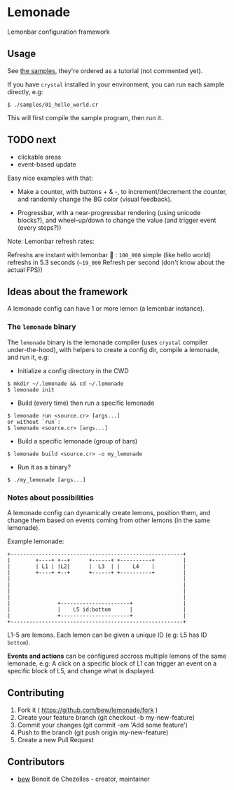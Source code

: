 # Lemonade

Lemonbar configuration framework

## Usage

See [the samples](samples/), they're ordered as a tutorial (not commented yet).

If you have `crystal` installed in your environment, you can run each sample directly, e.g:
```
$ ./samples/01_hello_world.cr
```
This will first compile the sample program, then run it.

## TODO next

- clickable areas
- event-based update

Easy nice examples with that:

* Make a counter, with buttons + & -, to increment/decrement the counter, and randomly change the BG color (visual feedback).

* Progressbar, with a near-progressbar rendering (using unicode blocks?), and wheel-up/down to change the value (and trigger event (every steps?))


Note: Lemonbar refresh rates:

Refreshs are instant with lemonbar :100: : `100_000` simple (like hello world) refreshs in 5.3 seconds (`~19_000` Refresh per second (don't know about the actual FPS))


## Ideas about the framework

A lemonade config can have 1 or more lemon (a lemonbar instance).

### The `lemonade` binary

The `lemonade` binary is the lemonade compiler (uses `crystal` compiler under-the-hood), with helpers to create a config dir, compile a lemonade, and run it, e.g:

* Initialize a config directory in the CWD
```
$ mkdir ~/.lemonade && cd ~/.lemonade
$ lemonade init
```


* Build (every time) then run a specific lemonade
```
$ lemonade run <source.cr> [args...]
or without `run`:
$ lemonade <source.cr> [args...]
```

* Build a specific lemonade (group of bars)
```
$ lemonade build <source.cr> -o my_lemonade
```

* Run it as a binary?
```
$ ./my_lemonade [args...]
```

### Notes about possibilities

A lemonade config can dynamically create lemons, position them, and change them based on events coming from other lemons (in the same lemonade).

Example lemonade:
```
+-------------------------------------------------------+
|        +----+ +--+      +------+ +----------+         |
|        | L1 | |L2|      |  L3  | |    L4    |         |
|        +----+ +--+      +------+ +----------+         |
|                                                       |
|                                                       |
|                                                       |
|                                                       |
|               +----------------------+                |
|               |    L5 id:bottom      |                |
|               +----------------------+                |
+-------------------------------------------------------+
```

L1-5 are lemons. Each lemon can be given a unique ID (e.g: L5 has ID `bottom`).

**Events and actions** can be configured accross multiple lemons of the same lemonade, e.g: A click on a specific block of L1 can trigger an event on a specific block of L5, and change what is displayed.


## Contributing

1. Fork it ( https://github.com/bew/lemonade/fork )
2. Create your feature branch (git checkout -b my-new-feature)
3. Commit your changes (git commit -am 'Add some feature')
4. Push to the branch (git push origin my-new-feature)
5. Create a new Pull Request

## Contributors

- [bew](https://github.com/bew) Benoit de Chezelles - creator, maintainer
